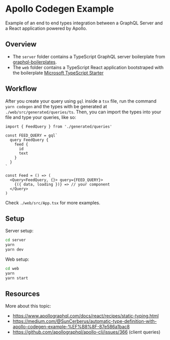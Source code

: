 # Apollo Codegen Example
Example of an end to end types integration between a GraphQL Server and a React application powered by Apollo.

## Overview
- The `server` folder contains a TypeScript GraphQL server boilerplate from [graphql-boilerplates](https://github.com/graphql-boilerplates/typescript-graphql-server/tree/master/advanced).
- The `web` folder contains a TypeScript React application bootstraped with the boilerplate [Microsoft TypeScript Starter](https://github.com/Microsoft/TypeScript-React-Starter)

## Workflow
After you create your query using `gql` inside a `tsx` file, run the command `yarn codegen` and the types with be generated at `./web/src/generated/queries/ts`. Then, you can import the types into your file and type your queries, like so:

```tsx
import { FeedQuery } from './generated/queries'

const FEED_QUERY = gql`
  query FeedQuery {
    feed {
      id
      text
    }
  }
`

const Feed = () => (
  <Query<FeedQuery, {}> query={FEED_QUERY}>
    {({ data, loading })} => // your component
  </Query>
)
```

Check `./web/src/App.tsx` for more examples.

## Setup

Server setup:
```bash
cd server
yarn
yarn dev
```

Web setup:
```bash
cd web
yarn
yarn start
```

## Resources
More about this topic:
- https://www.apollographql.com/docs/react/recipes/static-typing.html
- https://medium.com/@SunCerberus/automatic-type-definition-with-apollo-codegen-example-%EF%B8%8F-87e586a1bac8
- https://github.com/apollographql/apollo-cli/issues/366 (client queries)